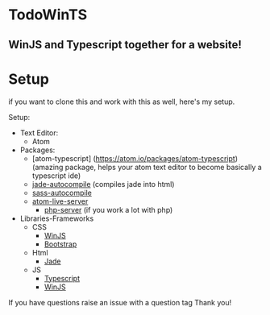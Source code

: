 # TodoWinTS
WinJS and Typescript together for a website!
---
# Setup
if you want to clone this and work with this as well, here's my setup.

Setup:
- Text Editor:
    - Atom
- Packages:
    - [atom-typescript] (https://atom.io/packages/atom-typescript) (amazing package, helps your atom text editor to become basically a typescript ide)
    - [jade-autocompile](https://atom.io/packages/jade-autocompile) (compiles jade into html)
    - [sass-autocompile](https://atom.io/packages/sass-autocompile)
    - [atom-live-server](https://atom.io/packages/atom-live-server)
        - [php-server](https://atom.io/packages/php-server) (if you work a lot with php)
- Libraries-Frameworks
    - CSS
        - [WinJS](http://try.buildwinjs.com/)
        - [Bootstrap](http://getbootstrap.com/)
    - Html
        - [Jade](http://jade-lang.com/)
    - JS
        - [Typescript](http://www.typescriptlang.org/)
        - [WinJS](http://try.buildwinjs.com/)

If you have questions raise an issue with a question tag  Thank you!
